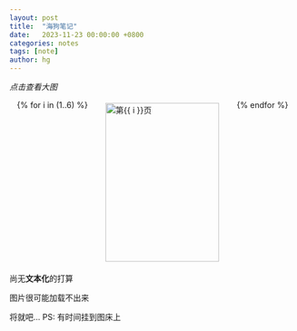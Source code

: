 ```yaml
---
layout: post
title:  "海狗笔记"
date:   2023-11-23 00:00:00 +0800
categories: notes
tags: [note]
author: hg
---
```

*点击查看大图*
<style>
    .thumbnail {
        width: 200px; /* 缩略图的宽度 */
        height: 280px; /* 缩略图的高度 */
        object-fit: cover; /* 保持图片的比例 */
        border: none; /* 去掉边框 */
        padding: 0; /* 去掉填充 */
        margin: 5px; /* 添加一些间距 */
    }
    .row {
        display: flex;
        flex-wrap: wrap;
        align-items: left;
        justify-content: space-around;
    }
</style>

<div class="row">
  {% for i in (1..6) %}
    <img src="/images/2023/11/23/S3G-notebook-PNGver/S3G-notebook-{{ i }}.png" alt="第{{ i }}页" class="thumbnail">
  {% endfor %}
</div>

尚无**文本化**的打算

图片很可能加载不出来

将就吧...
PS: 有时间挂到图床上